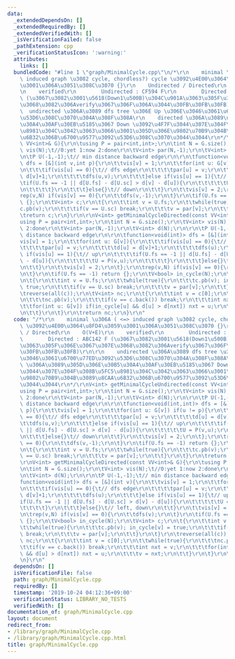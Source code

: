 ```yaml
---
data:
  _extendedDependsOn: []
  _extendedRequiredBy: []
  _extendedVerifiedWith: []
  _isVerificationFailed: false
  _pathExtension: cpp
  _verificationStatusIcon: ':warning:'
  attributes:
    links: []
  bundledCode: "#line 1 \"graph/MinimalCycle.cpp\"\n/*\r\n    minimal \u306A ( <=>\
    \ induced graph \u3082 cycle, chordless?) cycle \u3092\u4E00\u3064\u8FD4\u3059\
    \u3001\u306A\u3051\u308C\u3070 {}\r\n    Undirected / Directed\r\n    O(V+E)\r\
    \n    verified\r\n        Undirected : CF594 F\r\n        Directed : ABC142 F\
    \ (\u3067\u3082\u3001\u5618(Down1\u500B)\u304C\u901A\u3063\u305F\u306E\u3067\u307E\
    \u3068\u3082\u306Averify\u3067\u306F\u306A\u3044\u30FB\u30FB\u30FB)\r\n\r\n  \
    \  undirected \u306A\u3089 dfs tree \u306E Up \u306E\u3046\u3061\u6700\u77ED\u3092\
    \u53D6\u308C\u3070\u304A\u308F\u308A\r\n    directed \u306A\u3089\u305D\u306E\u30B5\
    \u30A4\u30AF\u30EB\u5185\u3067 Down \u3092\u4F7F\u3044\u307E\u304F\u308B\u5FC5\
    \u8981\u304C\u3042\u3063\u3066\u3001\u305D\u306E\u9802\u70B9\u304B\u3089\u8CAA\
    \u6B32\u306B\u6700\u9577\u3092\u53D6\u308C\u3070\u3044\u3044\r\n*/\r\nV<int> getMinimalCycleUndirected(const\
    \ VV<int>& G){\r\n\tusing P = pair<int,int>;\r\n\tint N = G.size();\r\n\tV<int>\
    \ vis(N);\t//0:yet 1:now 2:done\r\n\tV<int> par(N,-1);\r\n\tV<int> d(N);\r\n\r\
    \n\tP U(-1,-1);\t// min distance backward edge\r\n\r\n\tfunction<void(int,int)>\
    \ dfs = [&](int v,int p){\r\n\t\tvis[v] = 1;\r\n\t\tfor(int u: G[v]) if(u != p){\r\
    \n\t\t\tif(vis[u] == 0){\t// dfs edge\r\n\t\t\t\tpar[u] = v;\r\n\t\t\t\td[u] =\
    \ d[v]+1;\r\n\t\t\t\tdfs(u,v);\r\n\t\t\t}else if(vis[u] == 1){\t// up\r\n\t\t\t\
    \tif(U.fs == -1 || d[U.fs] - d[U.sc] > d[v] - d[u]){\r\n\t\t\t\t\tU = P(v,u);\r\
    \n\t\t\t\t}\r\n\t\t\t}else{}\t// down\r\n\t\t}\r\n\t\tvis[v] = 2;\r\n\t};\r\n\t\
    rep(v,N) if(vis[v] == 0){\r\n\t\tdfs(v,-1);\r\n\t}\r\n\tif(U.fs == -1) return\
    \ {};\r\n\tV<int> c;\r\n\t{\r\n\t\tint v = U.fs;\r\n\t\twhile(true){\r\n\t\t\t\
    c.pb(v);\r\n\t\t\tif(v == U.sc) break;\r\n\t\t\tv = par[v];\r\n\t\t}\r\n\t}\r\n\
    \treturn c;\r\n}\r\n\r\nV<int> getMinimalCycleDirected(const VV<int>& G){\r\n\t\
    using P = pair<int,int>;\r\n\tint N = G.size();\r\n\tV<int> vis(N);\t//0:yet 1:now\
    \ 2:done\r\n\tV<int> par(N,-1);\r\n\tV<int> d(N);\r\n\r\n\tP U(-1,-1);\t// min\
    \ distance backward edge\r\n\r\n\tfunction<void(int)> dfs = [&](int v){\r\n\t\t\
    vis[v] = 1;\r\n\t\tfor(int u: G[v]){\r\n\t\t\tif(vis[u] == 0){\t// dfs edge\r\n\
    \t\t\t\tpar[u] = v;\r\n\t\t\t\td[u] = d[v]+1;\r\n\t\t\t\tdfs(u);\r\n\t\t\t}else\
    \ if(vis[u] == 1){\t// up\r\n\t\t\t\tif(U.fs == -1 || d[U.fs] - d[U.sc] > d[v]\
    \ - d[u]){\r\n\t\t\t\t\tU = P(v,u);\r\n\t\t\t\t}\r\n\t\t\t}else{}\t// left, down\r\
    \n\t\t}\r\n\t\tvis[v] = 2;\r\n\t};\r\n\trep(v,N) if(vis[v] == 0){\r\n\t\tdfs(v);\r\
    \n\t}\r\n\tif(U.fs == -1) return {};\r\n\tV<bool> in_cycle(N);\r\n\tV<int> c;\r\
    \n\t{\r\n\t\tint v = U.fs;\r\n\t\twhile(true){\r\n\t\t\tc.pb(v); in_cycle[v] =\
    \ true;\r\n\t\t\tif(v == U.sc) break;\r\n\t\t\tv = par[v];\r\n\t\t}\r\n\t}\r\n\
    \treverse(all(c));\r\n\tV<int> nc;\r\n\t{\r\n\t\tint v = c[0];\r\n\t\twhile(true){\r\
    \n\t\t\tnc.pb(v);\r\n\t\t\tif(v == c.back()) break;\r\n\t\t\tint nxt = v;\r\n\t\
    \t\tfor(int u: G[v]) if(in_cycle[u] && d[u] > d[nxt]) nxt = u;\r\n\t\t\tv = nxt;\r\
    \n\t\t}\r\n\t}\r\n\treturn nc;\r\n}\r\n"
  code: "/*\r\n    minimal \u306A ( <=> induced graph \u3082 cycle, chordless?) cycle\
    \ \u3092\u4E00\u3064\u8FD4\u3059\u3001\u306A\u3051\u308C\u3070 {}\r\n    Undirected\
    \ / Directed\r\n    O(V+E)\r\n    verified\r\n        Undirected : CF594 F\r\n\
    \        Directed : ABC142 F (\u3067\u3082\u3001\u5618(Down1\u500B)\u304C\u901A\
    \u3063\u305F\u306E\u3067\u307E\u3068\u3082\u306Averify\u3067\u306F\u306A\u3044\
    \u30FB\u30FB\u30FB)\r\n\r\n    undirected \u306A\u3089 dfs tree \u306E Up \u306E\
    \u3046\u3061\u6700\u77ED\u3092\u53D6\u308C\u3070\u304A\u308F\u308A\r\n    directed\
    \ \u306A\u3089\u305D\u306E\u30B5\u30A4\u30AF\u30EB\u5185\u3067 Down \u3092\u4F7F\
    \u3044\u307E\u304F\u308B\u5FC5\u8981\u304C\u3042\u3063\u3066\u3001\u305D\u306E\
    \u9802\u70B9\u304B\u3089\u8CAA\u6B32\u306B\u6700\u9577\u3092\u53D6\u308C\u3070\
    \u3044\u3044\r\n*/\r\nV<int> getMinimalCycleUndirected(const VV<int>& G){\r\n\t\
    using P = pair<int,int>;\r\n\tint N = G.size();\r\n\tV<int> vis(N);\t//0:yet 1:now\
    \ 2:done\r\n\tV<int> par(N,-1);\r\n\tV<int> d(N);\r\n\r\n\tP U(-1,-1);\t// min\
    \ distance backward edge\r\n\r\n\tfunction<void(int,int)> dfs = [&](int v,int\
    \ p){\r\n\t\tvis[v] = 1;\r\n\t\tfor(int u: G[v]) if(u != p){\r\n\t\t\tif(vis[u]\
    \ == 0){\t// dfs edge\r\n\t\t\t\tpar[u] = v;\r\n\t\t\t\td[u] = d[v]+1;\r\n\t\t\
    \t\tdfs(u,v);\r\n\t\t\t}else if(vis[u] == 1){\t// up\r\n\t\t\t\tif(U.fs == -1\
    \ || d[U.fs] - d[U.sc] > d[v] - d[u]){\r\n\t\t\t\t\tU = P(v,u);\r\n\t\t\t\t}\r\
    \n\t\t\t}else{}\t// down\r\n\t\t}\r\n\t\tvis[v] = 2;\r\n\t};\r\n\trep(v,N) if(vis[v]\
    \ == 0){\r\n\t\tdfs(v,-1);\r\n\t}\r\n\tif(U.fs == -1) return {};\r\n\tV<int> c;\r\
    \n\t{\r\n\t\tint v = U.fs;\r\n\t\twhile(true){\r\n\t\t\tc.pb(v);\r\n\t\t\tif(v\
    \ == U.sc) break;\r\n\t\t\tv = par[v];\r\n\t\t}\r\n\t}\r\n\treturn c;\r\n}\r\n\
    \r\nV<int> getMinimalCycleDirected(const VV<int>& G){\r\n\tusing P = pair<int,int>;\r\
    \n\tint N = G.size();\r\n\tV<int> vis(N);\t//0:yet 1:now 2:done\r\n\tV<int> par(N,-1);\r\
    \n\tV<int> d(N);\r\n\r\n\tP U(-1,-1);\t// min distance backward edge\r\n\r\n\t\
    function<void(int)> dfs = [&](int v){\r\n\t\tvis[v] = 1;\r\n\t\tfor(int u: G[v]){\r\
    \n\t\t\tif(vis[u] == 0){\t// dfs edge\r\n\t\t\t\tpar[u] = v;\r\n\t\t\t\td[u] =\
    \ d[v]+1;\r\n\t\t\t\tdfs(u);\r\n\t\t\t}else if(vis[u] == 1){\t// up\r\n\t\t\t\t\
    if(U.fs == -1 || d[U.fs] - d[U.sc] > d[v] - d[u]){\r\n\t\t\t\t\tU = P(v,u);\r\n\
    \t\t\t\t}\r\n\t\t\t}else{}\t// left, down\r\n\t\t}\r\n\t\tvis[v] = 2;\r\n\t};\r\
    \n\trep(v,N) if(vis[v] == 0){\r\n\t\tdfs(v);\r\n\t}\r\n\tif(U.fs == -1) return\
    \ {};\r\n\tV<bool> in_cycle(N);\r\n\tV<int> c;\r\n\t{\r\n\t\tint v = U.fs;\r\n\
    \t\twhile(true){\r\n\t\t\tc.pb(v); in_cycle[v] = true;\r\n\t\t\tif(v == U.sc)\
    \ break;\r\n\t\t\tv = par[v];\r\n\t\t}\r\n\t}\r\n\treverse(all(c));\r\n\tV<int>\
    \ nc;\r\n\t{\r\n\t\tint v = c[0];\r\n\t\twhile(true){\r\n\t\t\tnc.pb(v);\r\n\t\
    \t\tif(v == c.back()) break;\r\n\t\t\tint nxt = v;\r\n\t\t\tfor(int u: G[v]) if(in_cycle[u]\
    \ && d[u] > d[nxt]) nxt = u;\r\n\t\t\tv = nxt;\r\n\t\t}\r\n\t}\r\n\treturn nc;\r\
    \n}\r\n"
  dependsOn: []
  isVerificationFile: false
  path: graph/MinimalCycle.cpp
  requiredBy: []
  timestamp: '2019-10-24 04:12:36+09:00'
  verificationStatus: LIBRARY_NO_TESTS
  verifiedWith: []
documentation_of: graph/MinimalCycle.cpp
layout: document
redirect_from:
- /library/graph/MinimalCycle.cpp
- /library/graph/MinimalCycle.cpp.html
title: graph/MinimalCycle.cpp
---
```

